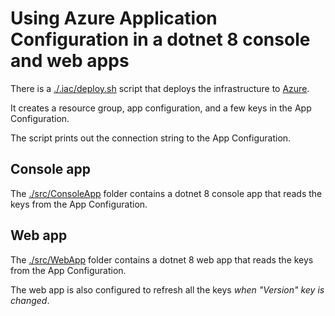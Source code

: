 # Using Azure Application Configuration in a dotnet 8 console and web apps

There is a [./.iac/deploy.sh](./.iac/deploy.sh) script that deploys the infrastructure to [Azure](https://azure.com).

It creates a resource group, app configuration, and a few keys in the App Configuration.

The script prints out the connection string to the App Configuration.

## Console app

The [./src/ConsoleApp](./src/ConsoleApp) folder contains a dotnet 8 console app that reads the keys from the App Configuration.

## Web app

The [./src/WebApp](./src/WebApp) folder contains a dotnet 8 web app that reads the keys from the App Configuration.

The web app is also configured to refresh all the keys _when "Version" key is changed_.
